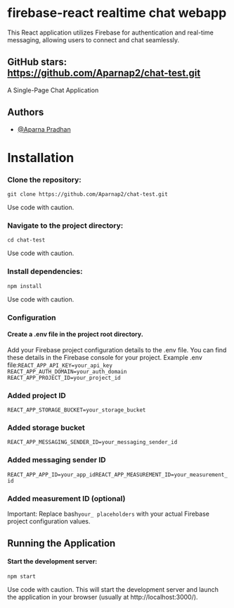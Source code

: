 
# firebase-react realtime chat webapp


This React application utilizes Firebase for authentication and real-time messaging, allowing users to connect and chat seamlessly.



## GitHub stars: https://github.com/Aparnap2/chat-test.git  
A Single-Page Chat Application




## Authors

- [@Aparna Pradhan](https://github.com/Aparnap2)

# Installation
### Clone the repository:
 ```git clone https://github.com/Aparnap2/chat-test.git```

Use code with caution.


### Navigate to the project directory:
```cd chat-test```

Use code with caution.


### Install dependencies:
```npm install```

Use code with caution.
### Configuration

#### Create a .env file in the project root directory.

Add your Firebase project configuration details to the .env file. You can find these details in the Firebase console for your project.
Example .env file:```REACT_APP_API_KEY=your_api_key
REACT_APP_AUTH_DOMAIN=your_auth_domain
REACT_APP_PROJECT_ID=your_project_id```
 
 ### Added project ID
  ```REACT_APP_STORAGE_BUCKET=your_storage_bucket ```
 ### Added storage bucket
```REACT_APP_MESSAGING_SENDER_ID=your_messaging_sender_id```
  ### Added messaging sender ID
```REACT_APP_APP_ID=your_app_idREACT_APP_MEASUREMENT_ID=your_measurement_id``` 
 ### Added measurement ID (optional)
Important: Replace bash```your_ placeholders``` with your actual Firebase project configuration values.

## Running the Application
  #### Start the development server:

```npm start```

Use code with caution.
This will start the development server and launch the application in your browser (usually at http://localhost:3000/).



